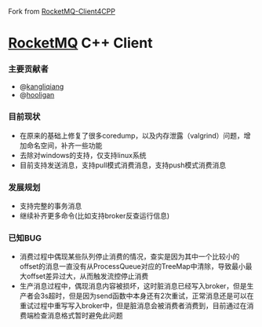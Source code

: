 Fork from [RocketMQ-Client4CPP](https://github.com/NDPMediaCorp/RocketMQ-Client4CPP)

[RocketMQ](https://github.com/alibaba/RocketMQ) C++ Client
===================

### 主要贡献者
* @[kangliqiang](https://github.com/kangliqiang)
* @[hooligan](79015166@qq.com)

### 目前现状
* 在原来的基础上修复了很多coredump，以及内存泄露（valgrind）问题，增加命名空间，补齐一些功能
* 去除对windows的支持，仅支持linux系统
* 目前支持发送消息，支持pull模式消费消息，支持push模式消费消息

### 发展规划
* 支持完整的事务消息
* 继续补齐更多命令(比如支持broker反查运行信息)

### 已知BUG
* 消费过程中偶现某些队列停止消费的情况，查实是因为其中一个比较小的offset的消息一直没有从ProcessQueue对应的TreeMap中清除，导致最小最大offset差异过大，从而触发流控停止消费
* 生产消息过程中，偶现消息内容被损坏，这时脏消息已经写入broker，但是生产者会3s超时，但是因为send函数中本身还有2次重试，正常消息还是可以在重试过程中重写写入broker中，但是脏消息会被消费者消费到，目前通过在消费端检查消息格式暂时避免此问题


